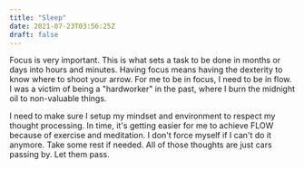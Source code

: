```yaml
---
title: "Sleep"
date: 2021-07-23T03:56:25Z
draft: false
---
```


Focus is very important. This is what sets a task to be done in months or days into hours and minutes. Having focus means having the dexterity to know where to shoot your arrow. For me to be in focus, I need to be in flow. I was a victim of being a "hardworker" in the past, where I burn the midnight oil to non-valuable things. 

I need to make sure I setup my mindset and environment to respect my thought processing. In time, it's getting easier for me to achieve FLOW because of exercise and meditation. I don't force myself if I can't do it anymore. Take some rest if needed. All of those thoughts are just cars passing by. Let them pass.